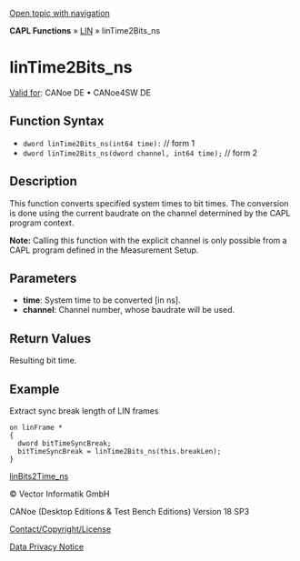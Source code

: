 [Open topic with navigation](../../../../../CANoeDEFamily.htm#Topics/CAPLFunctions/LIN/Functions/CAPLfunctionLINTime2BitsNS.md)

**CAPL Functions** » [LIN](../CAPLfunctionsLINOverview.md) » linTime2Bits_ns

# linTime2Bits_ns

[Valid for](../../../Shared/FeatureAvailability.md): CANoe DE • CANoe4SW DE

## Function Syntax

- `dword linTime2Bits_ns(int64 time):` // form 1
- `dword linTime2Bits_ns(dword channel, int64 time);` // form 2

## Description

This function converts specified system times to bit times. The conversion is done using the current baudrate on the channel determined by the CAPL program context.

**Note:** Calling this function with the explicit channel is only possible from a CAPL program defined in the Measurement Setup.

## Parameters

- **time**: System time to be converted [in ns].
- **channel**: Channel number, whose baudrate will be used.

## Return Values

Resulting bit time.

## Example

Extract sync break length of LIN frames

```plaintext
on linFrame *
{
  dword bitTimeSyncBreak;
  bitTimeSyncBreak = linTime2Bits_ns(this.breakLen);
}
```

[linBits2Time_ns](CAPLfunctionLINBits2TimeNS.md)

© Vector Informatik GmbH

CANoe (Desktop Editions & Test Bench Editions) Version 18 SP3

[Contact/Copyright/License](../../../Shared/ContactCopyrightLicense.md)

[Data Privacy Notice](https://www.vector.com/int/en/company/get-info/privacy-policy/)